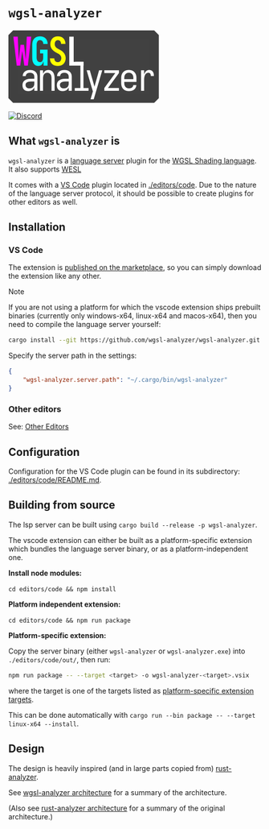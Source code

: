 # `wgsl-analyzer`

![wgsl-analyzer logo](logo.svg)

[![Discord](https://img.shields.io/discord/691052431525675048.svg?label=&logo=discord&logoColor=ffffff&color=7389D8&labelColor=6A7EC2)](https://discord.gg/dZJ3JTbhaU)

## What `wgsl-analyzer` is

`wgsl-analyzer` is a [language server](https://microsoft.github.io/language-server-protocol) plugin for the [WGSL Shading language](https://www.w3.org/TR/WGSL).
It also supports [WESL](https://wesl-lang.dev/)

It comes with a [VS Code](https://code.visualstudio.com) plugin located in [./editors/code](./editors/code).
Due to the nature of the language server protocol, it should be possible to create plugins for other editors as well.

## Installation

### VS Code

The extension is [published on the marketplace](https://marketplace.visualstudio.com/items?itemName=wgsl-analyzer.wgsl-analyzer), so you can simply download the extension like any other.

> [!NOTE]
> If you are not using a platform for which the vscode extension ships prebuilt binaries (currently only windows-x64, linux-x64 and macos-x64), then you need to compile the language server yourself:
>
> ```bash
> cargo install --git https://github.com/wgsl-analyzer/wgsl-analyzer.git wgsl-analyzer
> ```
>
> Specify the server path in the settings:
>
> ```json
> {
>     "wgsl-analyzer.server.path": "~/.cargo/bin/wgsl-analyzer"
> }
> ```

### Other editors

See: [Other Editors](./docs/book/src/other_editors.md)

## Configuration

Configuration for the VS Code plugin can be found in its subdirectory: [./editors/code/README.md](./editors/code/README.md).

## Building from source

The lsp server can be built using `cargo build --release -p wgsl-analyzer`.

The vscode extension can either be built as a platform-specific extension which bundles the language server binary, or as a platform-independent one.

**Install node modules:**

`cd editors/code && npm install`

**Platform independent extension:**

`cd editors/code && npm run package`

**Platform-specific extension:**

Copy the server binary (either `wgsl-analyzer` or `wgsl-analyzer.exe`) into `./editors/code/out/`, then run:

```bash
npm run package -- --target <target> -o wgsl-analyzer-<target>.vsix
```

where the target is one of the targets listed as [platform-specific extension targets](https://code.visualstudio.com/api/working-with-extensions/publishing-extension#platformspecific-extensions).

This can be done automatically with `cargo run --bin package -- --target linux-x64 --install`.

## Design

The design is heavily inspired (and in large parts copied from) [rust-analyzer](https://github.com/rust-lang/rust-analyzer).

See [wgsl-analyzer architecture](https://wgsl-analyzer.github.io/book/contributing/architecture.html) for a summary of the architecture.

(Also see [rust-analyzer architecture](https://rust-analyzer.github.io/book/contributing/architecture.html) for a summary of the original architecture.)
